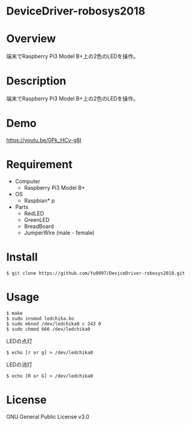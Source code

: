 # DeviceDriver-robosys2018

# Overview
端末でRaspberry Pi3 Model B+上の2色のLEDを操作。

# Description
端末でRaspberry Pi3 Model B+上の2色のLEDを操作。

# Demo
https://youtu.be/0Pk_HCv-g8I

# Requirement
* Computer
   * Raspberry Pi3 Model B+
* OS
   * Raspbian* p
* Parts
   * RedLED
   * GreenLED
   * BreadBoard
   * JumperWire (male - female)

# Install
```
$ git clone https://github.com/Yu0097/DeviceDriver-robosys2018.git
```

# Usage
```
$ make
$ sudo insmod ledchika.ko
$ sudo mknod /dev/ledchika0 c 243 0
$ sudo chmod 666 /dev/ledchika0
```

LEDの点灯
```
$ echo [r or g] > /dev/ledchika0
```
LEDの消灯
```
$ echo [R or G] > /dev/ledchika0
```

# License
GNU General Public License v3.0
